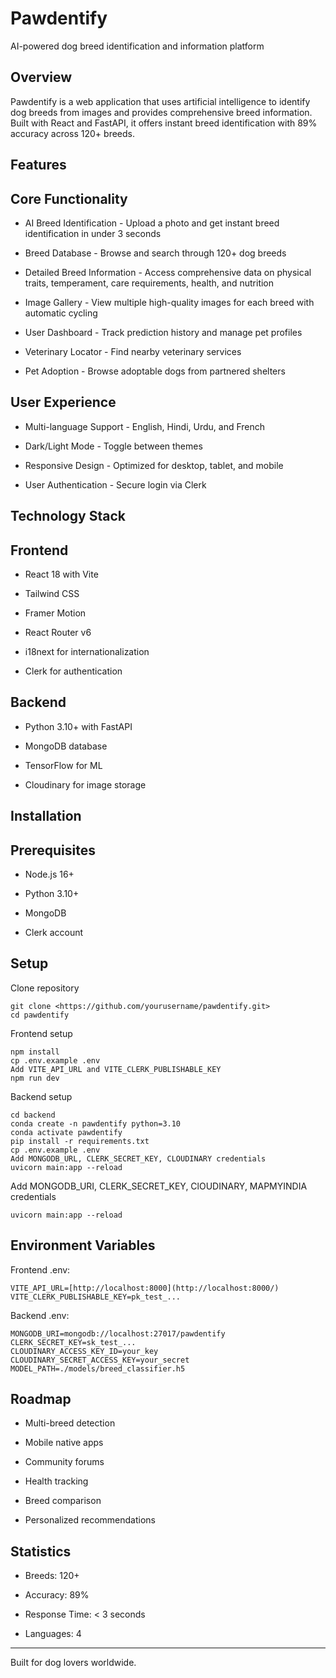Pawdentify
==========

AI-powered dog breed identification and information platform

Overview
--------

Pawdentify is a web application that uses artificial intelligence to identify dog breeds from images and provides comprehensive breed information. Built with React and FastAPI, it offers instant breed identification with 89% accuracy across 120+ breeds.

Features
--------

Core Functionality
------------------

-   AI Breed Identification - Upload a photo and get instant breed identification in under 3 seconds

-   Breed Database - Browse and search through 120+ dog breeds

-   Detailed Breed Information - Access comprehensive data on physical traits, temperament, care requirements, health, and nutrition

-   Image Gallery - View multiple high-quality images for each breed with automatic cycling

-   User Dashboard - Track prediction history and manage pet profiles

-   Veterinary Locator - Find nearby veterinary services

-   Pet Adoption - Browse adoptable dogs from partnered shelters

User Experience
---------------

-   Multi-language Support - English, Hindi, Urdu, and French

-   Dark/Light Mode - Toggle between themes

-   Responsive Design - Optimized for desktop, tablet, and mobile

-   User Authentication - Secure login via Clerk

Technology Stack
----------------

Frontend
--------

-   React 18 with Vite

-   Tailwind CSS

-   Framer Motion

-   React Router v6

-   i18next for internationalization

-   Clerk for authentication

Backend
-------

-   Python 3.10+ with FastAPI

-   MongoDB database

-   TensorFlow for ML

-   Cloudinary for image storage

Installation
------------

Prerequisites
-------------

-   Node.js 16+

-   Python 3.10+

-   MongoDB

-   Clerk account

Setup
-----

Clone repository
```
git clone <https://github.com/yourusername/pawdentify.git>
cd pawdentify
```

Frontend setup
```
npm install
cp .env.example .env
Add VITE_API_URL and VITE_CLERK_PUBLISHABLE_KEY
npm run dev
```

Backend setup
```
cd backend
conda create -n pawdentify python=3.10
conda activate pawdentify
pip install -r requirements.txt
cp .env.example .env
Add MONGODB_URL, CLERK_SECRET_KEY, CLOUDINARY credentials
uvicorn main:app --reload
```
Add MONGODB_URI, CLERK_SECRET_KEY, ClOUDINARY, MAPMYINDIA credentials
```
uvicorn main:app --reload
```

Environment Variables
---------------------

Frontend .env:
```
VITE_API_URL=[http://localhost:8000](http://localhost:8000/)
VITE_CLERK_PUBLISHABLE_KEY=pk_test_...
```

Backend .env:
```
MONGODB_URI=mongodb://localhost:27017/pawdentify
CLERK_SECRET_KEY=sk_test_...
CLOUDINARY_ACCESS_KEY_ID=your_key
CLOUDINARY_SECRET_ACCESS_KEY=your_secret
MODEL_PATH=./models/breed_classifier.h5
```

Roadmap
-------

-   Multi-breed detection

-   Mobile native apps

-   Community forums

-   Health tracking

-   Breed comparison

-   Personalized recommendations

Statistics
----------

-   Breeds: 120+

-   Accuracy: 89%

-   Response Time: < 3 seconds

-   Languages: 4

* * * * *

Built for dog lovers worldwide.
